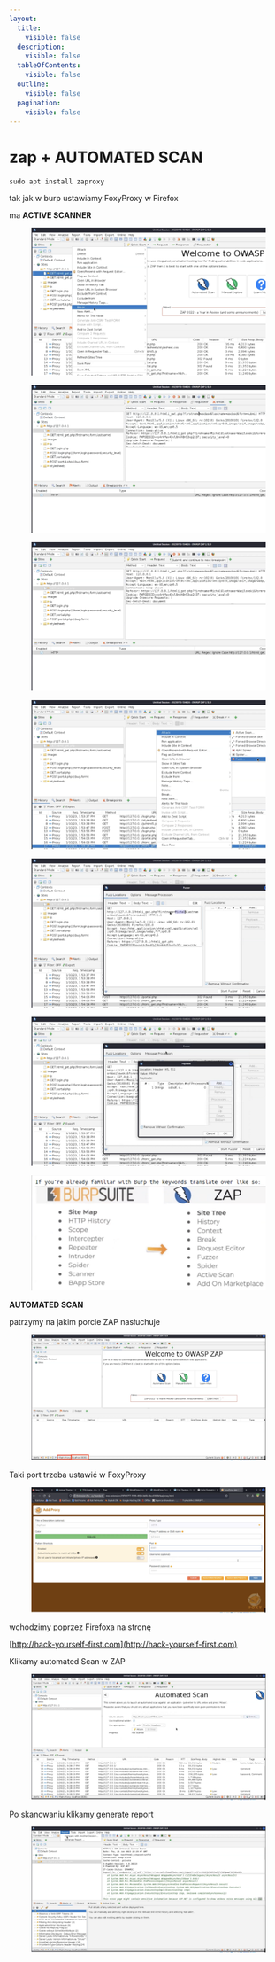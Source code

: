 ```yaml
---
layout:
  title:
    visible: false
  description:
    visible: false
  tableOfContents:
    visible: false
  outline:
    visible: false
  pagination:
    visible: false
---
```


# zap + AUTOMATED SCAN

```
sudo apt install zaproxy
```

tak jak w burp ustawiamy FoxyProxy w Firefox

ma **ACTIVE SCANNER**

<div data-full-width="true">

<figure><img src=".gitbook/assets/1 (24).jpg" alt=""><figcaption></figcaption></figure>

</div>

<div data-full-width="true">

<figure><img src=".gitbook/assets/2 (10).jpg" alt=""><figcaption></figcaption></figure>

</div>

<div data-full-width="true">

<figure><img src=".gitbook/assets/3 (3).jpg" alt=""><figcaption></figcaption></figure>

</div>

<div data-full-width="true">

<figure><img src=".gitbook/assets/4 (2).jpg" alt=""><figcaption></figcaption></figure>

</div>

<div data-full-width="true">

<figure><img src=".gitbook/assets/5.jpg" alt=""><figcaption></figcaption></figure>

</div>

<div data-full-width="true">

<figure><img src=".gitbook/assets/6.jpg" alt=""><figcaption></figcaption></figure>

</div>

<div data-full-width="true">

<figure><img src=".gitbook/assets/7.jpg" alt=""><figcaption></figcaption></figure>

</div>

**AUTOMATED SCAN**

patrzymy na jakim porcie ZAP nasłuchuje

<div data-full-width="true">

<figure><img src=".gitbook/assets/1 (25).jpg" alt=""><figcaption></figcaption></figure>

</div>

Taki port trzeba ustawić w FoxyProxy

<div data-full-width="true">

<figure><img src=".gitbook/assets/1 (26).jpg" alt=""><figcaption></figcaption></figure>

</div>

wchodzimy poprzez Firefoxa na stronę

[http://hack-yourself-first.com](http://hack-yourself-first.com)

Klikamy automated Scan w ZAP

<div data-full-width="true">

<figure><img src=".gitbook/assets/1 (27).jpg" alt=""><figcaption></figcaption></figure>

</div>

Po skanowaniu klikamy generate report

<div data-full-width="true">

<figure><img src=".gitbook/assets/1 (28).jpg" alt=""><figcaption></figcaption></figure>

</div>
